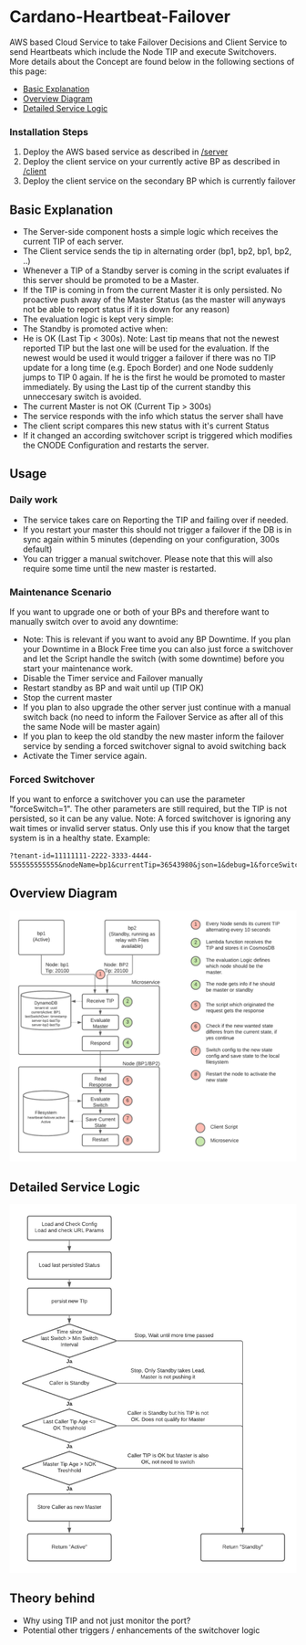 # Cardano-Heartbeat-Failover
AWS based Cloud Service to take Failover Decisions and Client Service to send Heartbeats which include the Node TIP and execute Switchovers.
More details about the Concept are found below in the following sections of this page:

* [Basic Explanation](#basic-explanation)
* [Overview Diagram](#overview-diagram)
* [Detailed Service Logic](#detailed-service-logic)


### Installation Steps
1. Deploy the AWS based service as described in [/server](/server)
2. Deploy the client service on your currently active BP as described in [/client](/client)
3. Deploy the client service on the secondary BP which is currently failover





## Basic Explanation
* The Server-side component hosts a simple logic which receives the current TIP of each server.
* The Client service sends the tip in alternating order (bp1, bp2, bp1, bp2, ..)
* Whenever a TIP of a Standby server is coming in the script evaluates if this server should be promoted to be a Master.
* If the TIP is coming in from the current Master it is only persisted. No proactive push away of the Master Status (as the master will anyways not be able to report status if it is down for any reason)
* The evaluation logic is kept very simple:
* The Standby is promoted active when:
* He is OK (Last Tip < 300s). Note: Last tip means that not the newest reported TIP but the last one will be used for the evaluation. If the newest would be used it would trigger a failover if there was no TIP update for a long time (e.g. Epoch Border) and one Node suddenly jumps to TIP 0 again. If he is the first he would be promoted to master immediately. By using the Last tip of the current standby this unneccesary switch is avoided.
* The current Master is not OK (Current Tip > 300s)
* The service responds with the info which status the server shall have
* The client script compares this new status with it's current Status
* If it changed an according switchover script is triggered which modifies the CNODE Configuration and restarts the server.

## Usage
### Daily work
* The service takes care on Reporting the TIP and failing over if needed.
* If you restart your master this should not trigger a failover if the DB is in sync again within 5 minutes (depending on your configuration, 300s default)
* You can trigger a manual switchover. Please note that this will also require some time until the new master is restarted.

### Maintenance Scenario
If you want to upgrade one or both of your BPs and therefore want to manually switch over to avoid any downtime:
* Note: This is relevant if you want to avoid any BP Downtime. If you plan your Downtime in a Block Free time you can also just force a switchover and let the Script handle the switch (with some downtime) before you start your maintenance work.
* Disable the Timer service and Failover manually
* Restart standby as BP and wait until up (TIP OK)
* Stop the current master
* If you plan to also upgrade the other server just continue with a manual switch back (no need to inform the Failover Service as after all of this the same Node will be master again)
* If you plan to keep the old standby the new master inform the failover service by sending a forced switchover signal to avoid switching back
* Activate the Timer service again.


### Forced Switchover
If you want to enforce a switchover you can use the parameter "forceSwitch=1". The other parameters are still required, but the TIP is not persisted, so it can be any value.
Note: A forced switchover is ignoring any wait times or invalid server status. Only use this if you know that the target system is in a healthy state.
Example:
```
?tenant-id=11111111-2222-3333-4444-555555555555&nodeName=bp1&currentTip=36543980&json=1&debug=1&forceSwitch=1
```


## Overview Diagram
![Overview Diagram](/docs/Failover-HighLevel-Flow.png)

## Detailed Service Logic
![Detailed Service Logic](/docs/Microservice%20Logic.png)

## Theory behind
- Why using TIP and not just monitor the port?
- Potential other triggers / enhancements of the switchover logic
